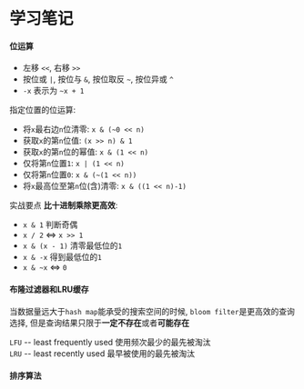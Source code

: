 # 学习笔记 #

#### 位运算 ####

+ 左移 `<<`, 右移 `>>`
+ 按位或 `|`, 按位与 `&`, 按位取反 `~`, 按位异或 `^` 
+ `-x` 表示为 `~x + 1`

指定位置的位运算:
+ 将`x`最右边`n`位清零: `x & (~0 << n)`
+ 获取`x`的第`n`位值: `(x >> n) & 1`
+ 获取`x`的第`n`位的幂值: `x & (1 << n)`
+ 仅将第`n`位置`1`: `x | (1 << n)`
+ 仅将第`n`位置`0`: `x & (~(1 << n))`
+ 将`x`最高位至第`n`位(含)清零: `x & ((1 << n)-1)`

实战要点 **比十进制乘除更高效**:
+ `x & 1` 判断奇偶
+ `x / 2` <=> `x >> 1`
+ `x & (x - 1)` 清零最低位的`1`
+ `x & -x` 得到最低位的`1`
+ `x & ~x` <=> `0`

#### 布隆过滤器和LRU缓存 ####

当数据量远大于`hash map`能承受的搜索空间的时候, `bloom filter`是更高效的查询选择, 但是查询结果只限于**一定不存在**或者**可能存在**

`LFU` -- least frequently used 使用频次最少的最先被淘汰  
`LRU` -- least recently used 最早被使用的最先被淘汰


#### 排序算法 ####




